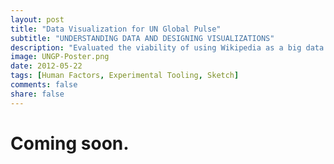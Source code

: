 ```yaml
---
layout: post
title: "Data Visualization for UN Global Pulse"
subtitle: "UNDERSTANDING DATA AND DESIGNING VISUALIZATIONS"
description: "Evaluated the viability of using Wikipedia as a big data source for informing UN policies. Concentrated on the issue of child marriage, designed and built visualizations. Project involved understanding UNGP's vision and conducting a creative and exploratory analysis."
image: UNGP-Poster.png
date: 2012-05-22
tags: [Human Factors, Experimental Tooling, Sketch]
comments: false
share: false
---
```


<h1>Coming soon.</h1>